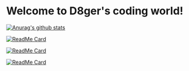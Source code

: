 # Welcome to D8ger's coding world!

[![Anurag's github stats](https://github-readme-stats.vercel.app/api?username=caofanCPU&show_icons=true&theme=tokyonight)](https://github.com/caofanCPU/D8gerAutoCode)

[![ReadMe Card](https://github-readme-stats.vercel.app/api/pin/?username=caofanCPU&show_owner=true&repo=hello-algorithm)](https://github.com/caofanCPU/hello-algorithm)

[![ReadMe Card](https://github-readme-stats.vercel.app/api/pin/?username=caofanCPU&show_owner=true&repo=knife4j)](https://github.com/caofanCPU/knife4j)

[![ReadMe Card](https://github-readme-stats.vercel.app/api/pin/?username=caofanCPU&show_owner=true&repo=JavaLambdaInternals)](https://github.com/caofanCPU/JavaLambdaInternals)
